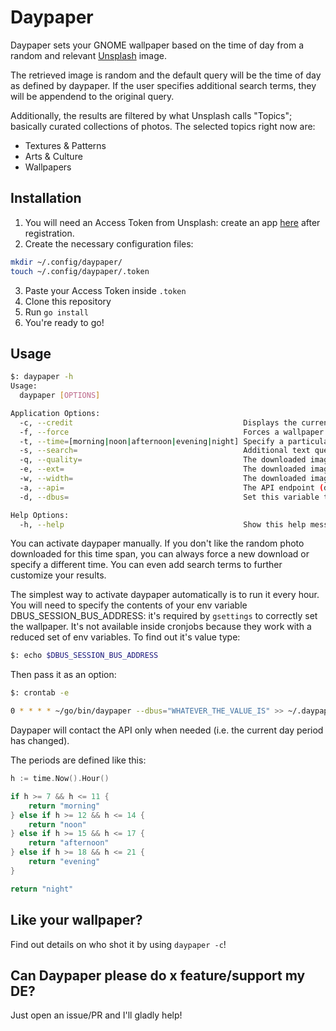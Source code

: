# Daypaper

Daypaper sets your GNOME wallpaper based on the time of day from a random and relevant [Unsplash](https://unsplash.com) image.

The retrieved image is random and the default query will be the time of day as defined by daypaper. If the user specifies additional search terms, they will be appendend to the original query.

Additionally, the results are filtered by what Unsplash calls "Topics"; basically curated collections of photos. The selected topics right now are:

- Textures & Patterns
- Arts & Culture
- Wallpapers

## Installation

1. You will need an Access Token from Unsplash: create an app [here](https://unsplash.com/oauth/applications/new) after registration.
2. Create the necessary configuration files:

```bash
mkdir ~/.config/daypaper/
touch ~/.config/daypaper/.token
```

3. Paste your Access Token inside `.token`
4. Clone this repository
5. Run `go install`
4. You're ready to go!

## Usage

```bash
$: daypaper -h
Usage:
  daypaper [OPTIONS]

Application Options:
  -c, --credit                                      Displays the current wallpaper author and link
  -f, --force                                       Forces a wallpaper refresh even when in the same time span
  -t, --time=[morning|noon|afternoon|evening|night] Specify a particular time of day
  -s, --search=                                     Additional text query to be added while searching
  -q, --quality=                                    The downloaded image quality (default: 75)
  -e, --ext=                                        The downloaded image extension (default: jpg)
  -w, --width=                                      The downloaded image width (default: 1920)
  -a, --api=                                        The API endpoint (default: https://api.unsplash.com/photos/random)
  -d, --dbus=                                       Set this variable to the value of $DBUS_SESSION_BUS_ADDRESS; only needed when running through cronjob

Help Options:
  -h, --help                                        Show this help message
```

You can activate daypaper manually. If you don't like the random photo downloaded for this time span, you can always force a new download or specify a different time. You can even add search terms to further customize your results.

The simplest way to activate daypaper automatically is to run it every hour. You will need to specify the contents of your env variable DBUS_SESSION_BUS_ADDRESS: it's required by `gsettings` to correctly set the wallpaper. It's not available inside cronjobs because they work with a reduced set of env variables. To find out it's value type:
```bash
$: echo $DBUS_SESSION_BUS_ADDRESS
```

Then pass it as an option:

```bash
$: crontab -e

0 * * * * ~/go/bin/daypaper --dbus="WHATEVER_THE_VALUE_IS" >> ~/.daypaper.log 2>&1
```

Daypaper will contact the API only when needed (i.e. the current day period has changed).

The periods are defined like this:
```go
h := time.Now().Hour()

if h >= 7 && h <= 11 {
    return "morning"
} else if h >= 12 && h <= 14 {
    return "noon"
} else if h >= 15 && h <= 17 {
    return "afternoon"
} else if h >= 18 && h <= 21 {
    return "evening"
}

return "night"
```

## Like your wallpaper?

Find out details on who shot it by using `daypaper -c`!

## Can Daypaper please do x feature/support my DE?

Just open an issue/PR and I'll gladly help!